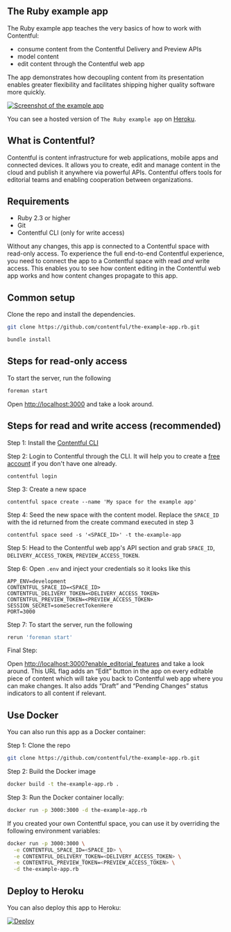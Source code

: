 ## The Ruby example app

The Ruby example app teaches the very basics of how to work with Contentful:

- consume content from the Contentful Delivery and Preview APIs
- model content
- edit content through the Contentful web app

The app demonstrates how decoupling content from its presentation enables greater flexibility and facilitates shipping higher quality software more quickly.

<a href="https://the-example-app-rb.herokuapp.com/" target="_blank"><img src="https://images.contentful.com/qz0n5cdakyl9/4GZmvrdodGM6CksMCkkAEq/700a527b8203d4d3ccd3c303c5b3e2aa/the-example-app.png" alt="Screenshot of the example app"/></a>

You can see a hosted version of `The Ruby example app` on <a href="https://the-example-app-rb.herokuapp.com/" target="_blank">Heroku</a>.

## What is Contentful?
Contentful is content infrastructure for web applications, mobile apps and connected devices. It allows you to create, edit and manage content in the cloud and publish it anywhere via powerful APIs. Contentful offers tools for editorial teams and enabling cooperation between organizations.

## Requirements

* Ruby 2.3 or higher
* Git
* Contentful CLI (only for write access)

Without any changes, this app is connected to a Contentful space with read-only access. To experience the full end-to-end Contentful experience, you need to connect the app to a Contentful space with read _and_ write access. This enables you to see how content editing in the Contentful web app works and how content changes propagate to this app.

## Common setup

Clone the repo and install the dependencies.

```bash
git clone https://github.com/contentful/the-example-app.rb.git
```

```bash
bundle install
```

## Steps for read-only access

To start the server, run the following

```bash
foreman start
```

Open [http://localhost:3000](http://localhost:3000) and take a look around.


## Steps for read and write access (recommended)

Step 1: Install the [Contentful CLI](https://www.npmjs.com/package/contentful-cli)

Step 2: Login to Contentful through the CLI. It will help you to create a [free account](https://www.contentful.com/sign-up/) if you don't have one already.
```
contentful login
```
Step 3: Create a new space
```
contentful space create --name 'My space for the example app'
```
Step 4: Seed the new space with the content model. Replace the `SPACE_ID` with the id returned from the create command executed in step 3
```
contentful space seed -s '<SPACE_ID>' -t the-example-app
```
Step 5: Head to the Contentful web app's API section and grab `SPACE_ID`, `DELIVERY_ACCESS_TOKEN`, `PREVIEW_ACCESS_TOKEN`.

Step 6: Open `.env` and inject your credentials so it looks like this

```
APP_ENV=development
CONTENTFUL_SPACE_ID=<SPACE_ID>
CONTENTFUL_DELIVERY_TOKEN=<DELIVERY_ACCESS_TOKEN>
CONTENTFUL_PREVIEW_TOKEN=<PREVIEW_ACCESS_TOKEN>
SESSION_SECRET=someSecretTokenHere
PORT=3000
```

Step 7: To start the server, run the following
```bash
rerun 'foreman start'
```
Final Step:

Open [http://localhost:3000?enable_editorial_features](http://localhost:3000?enable_editorial_features) and take a look around. This URL flag adds an “Edit” button in the app on every editable piece of content which will take you back to Contentful web app where you can make changes. It also adds “Draft” and “Pending Changes” status indicators to all content if relevant.


## Use Docker
You can also run this app as a Docker container:

Step 1: Clone the repo

```bash
git clone https://github.com/contentful/the-example-app.rb.git
```

Step 2: Build the Docker image

```bash
docker build -t the-example-app.rb .
```

Step 3: Run the Docker container locally:

```bash
docker run -p 3000:3000 -d the-example-app.rb
```

If you created your own Contentful space, you can use it by overriding the following environment variables:

```bash
docker run -p 3000:3000 \
  -e CONTENTFUL_SPACE_ID=<SPACE_ID> \
  -e CONTENTFUL_DELIVERY_TOKEN=<DELIVERY_ACCESS_TOKEN> \
  -e CONTENTFUL_PREVIEW_TOKEN=<PREVIEW_ACCESS_TOKEN> \
  -d the-example-app.rb
```

## Deploy to Heroku
You can also deploy this app to Heroku:

[![Deploy](https://www.herokucdn.com/deploy/button.svg)](https://heroku.com/deploy)
